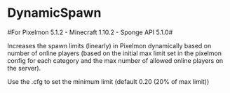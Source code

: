 # DynamicSpawn

#For Pixelmon 5.1.2 - Minecraft 1.10.2 - Sponge API 5.1.0#

Increases the spawn limits (linearly) in Pixelmon dynamically based on number of online players (based on the initial max limit set in the pixelmon config for each category and the max number of allowed online players on the server).

Use the .cfg to set the minimum limit (default 0.20 (20% of max limit))
